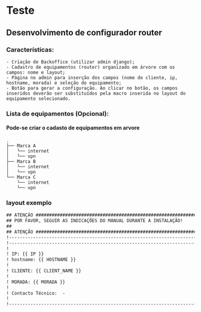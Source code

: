 # Teste

## Desenvolvimento de configurador router

### Características:
    - Criação de Backoffice (utilizar admin django);
    - Cadastro de equipamentos (router) organizado em árvore com os campos: nome e layout;
    - Página no admin para inserção dos campos (nome do cliente, ip, hostname, morada) e seleção do equipamento;
    - Botão para gerar a configuração. Ao clicar no botão, os campos inseridos deverão ser substituídos pela macro inserida no layout do equipamento selecionado.

### Lista de equipamentos (Opcional):

#### Pode-se criar o cadasto de equipamentos em arvore
```
.
├── Marca A
│   └── internet
│   └── vpn
├── Marca B
│   └── internet
│   └── vpn
└── Marca C
    └── internet
    └── vpn
```

### layout exemplo
```txt
## ATENÇÃO ##############################################################
## POR FAVOR, SEGUIR AS INDICAÇÕES DO MANUAL DURANTE A INSTALAÇÃO!      #
##                                                                      #
## ATENÇÃO ##############################################################
!------------------------------------------------------------------------------------------------------------------
!------------------------------------------------------------------------------------------------------------------
!
! IP: {{ IP }}
! hostname: {{ HOSTNAME }}
!
! CLIENTE: {{ CLIENT_NAME }}
!
! MORADA: {{ MORADA }}
!
! Contacto Técnico:  - 
!
!------------------------------------------------------------------------------------------------------------------
```
